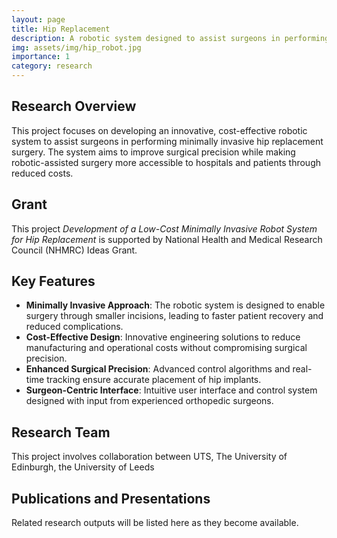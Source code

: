 ```yaml
---
layout: page
title: Hip Replacement
description: A robotic system designed to assist surgeons in performing minimally invasive hip replacement surgery with improved precision and reduced costs.
img: assets/img/hip_robot.jpg
importance: 1
category: research
---
```


## Research Overview

This project focuses on developing an innovative, cost-effective robotic system to assist surgeons in performing minimally invasive hip replacement surgery. The system aims to improve surgical precision while making robotic-assisted surgery more accessible to hospitals and patients through reduced costs.

## Grant

This project *Development of a Low-Cost Minimally Invasive Robot System for Hip Replacement* is supported by National Health and Medical Research Council (NHMRC) Ideas Grant.

## Key Features

- **Minimally Invasive Approach**: The robotic system is designed to enable surgery through smaller incisions, leading to faster patient recovery and reduced complications.
- **Cost-Effective Design**: Innovative engineering solutions to reduce manufacturing and operational costs without compromising surgical precision.
- **Enhanced Surgical Precision**: Advanced control algorithms and real-time tracking ensure accurate placement of hip implants.
- **Surgeon-Centric Interface**: Intuitive user interface and control system designed with input from experienced orthopedic surgeons.

## Research Team

This project involves collaboration between UTS, The University of Edinburgh, the University of Leeds
## Publications and Presentations

Related research outputs will be listed here as they become available.
